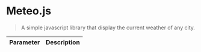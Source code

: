 # Meteo.js
> A simple javascript library that display the current weather of any city.


|Parameter | Description |
--- | --- 
